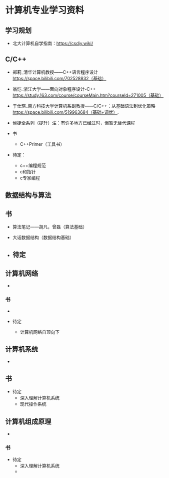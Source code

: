 # 计算机专业学习资料

## 学习规划
- 北大计算机自学指南：https://csdiy.wiki/

## C/C++

- 郑莉_清华计算机教授——C++语言程序设计 https://space.bilibili.com/702528832（基础）

- 翁恺_浙江大学——面向对象程序设计-C++ https://study.163.com/course/courseMain.htm?courseId=271005（基础）

- 于仕琪_南方科技大学计算机系副教授——C/C++：从基础语法到优化策略 https://space.bilibili.com/519963684（基础+调优）.
- 侯捷全系列（提升）注：有许多地方已经过时，但暂无替代课程
- 书
  - C++Primer（工具书）
- 待定：
  - c++编程规范
  - c和指针
  - c专家编程

## 数据结构与算法

## 书

- 算法笔记——胡凡，曾磊（算法基础）
- 大话数据结构（数据结构基础）

- 待定
  - 

## 计算机网络

- 

### 书

- 

- 待定
  - 计算机网络自顶向下

## 计算机系统

- 

## 书

- 待定
  - 深入理解计算机系统
  - 现代操作系统

## 计算机组成原理

- 

### 书

- 待定
  - 深入理解计算机系统
  - 

